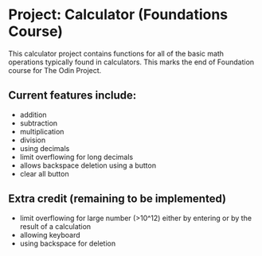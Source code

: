 # Project: Calculator (Foundations Course)

This calculator project contains functions for all of the basic math operations typically found in calculators. This marks the end of Foundation course for The Odin Project.

## Current features include:
- addition
- subtraction
- multiplication
- division
- using decimals
- limit overflowing for long decimals
- allows backspace deletion using a button
- clear all button


## Extra credit (remaining to be implemented)
- limit overflowing for large number (>10^12) either by entering or by the result of a calculation
- allowing keyboard
- using backspace for deletion